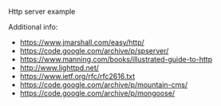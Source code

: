 Http server example

Additional info:
- https://www.jmarshall.com/easy/http/
- https://code.google.com/archive/p/spserver/
- https://www.manning.com/books/illustrated-guide-to-http
- http://www.lighttpd.net/
- https://www.ietf.org/rfc/rfc2616.txt
- https://code.google.com/archive/p/mountain-cms/
- https://code.google.com/archive/p/mongoose/